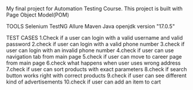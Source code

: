 My final project for Automation Testing Course.
This project is built with Page Object Model(POM)


TOOLS
Selenium
TestNG
Allure
Maven
Java
openjdk version "17.0.5"

TEST CASES 
1.Check if a user can login with a valid username and valid password
2.check if user can login with a valid phone number 
3.check if user can login with an invalid phone number 
4.check if user can use navigation tab from main page
5.check if user can move to career page from main page
6.check what happens when user uses wrong address
7.check if user can sort products with exact parameters 
8.check if search button works right with correct products
9.check if user can see different kind of advertisements
10.check if user can add an item to cart 
 
